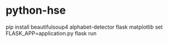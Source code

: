 # python-hse
pip install beautifulsoup4 alphabet-detector flask matplotlib
set FLASK_APP=application.py
flask run